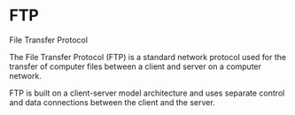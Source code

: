 # FTP


File Transfer Protocol

The File Transfer Protocol (FTP) is a standard network protocol used for
the transfer of computer files between a client and server on a computer
network.

FTP is built on a client-server model architecture and uses separate
control and data connections between the client and the server.


